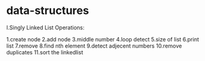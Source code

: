# data-structures

I.Singly Linked List Operations:

1.create node
2.add node
3.middle number
4.loop detect 
5.size of list
6.print list
7.remove
8.find nth element
9.detect adjecent numbers
10.remove duplicates
11.sort the linkedlist
